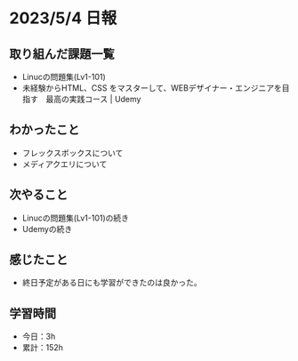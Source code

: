 # 2023/5/4 日報
## 取り組んだ課題一覧
- Linucの問題集(Lv1-101)
- 未経験からHTML、CSS をマスターして、WEBデザイナー・エンジニアを目指す　最高の実践コース | Udemy

## わかったこと
- フレックスボックスについて
- メディアクエリについて

## 次やること
- Linucの問題集(Lv1-101)の続き
- Udemyの続き

## 感じたこと
- 終日予定がある日にも学習ができたのは良かった。

## 学習時間
- 今日：3h
- 累計：152h

